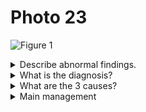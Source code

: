# Photo 23

![Figure 1](/pediatrics/photo/23a.jpg)

<details>
<summary>Describe abnormal findings.</summary>

1. Homogenous opacity in right upper zone and middle zone
1. Indistinct or blurring of right cardiac border

</details>

<details>
<summary>What is the diagnosis?</summary>
Right upper and middle lobes consolidation
</details>

<details>
<summary>What are the 3 causes?</summary>

1. Pneumonia
1. Aspiration pneumonia
1. Tuberculosis

</details>

<details>
<summary>Main management</summary>
Antibiotics
</details>
